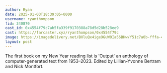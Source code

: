 ```yaml
---
author: Ryan
date: 2025-01-03T18:39:05+0000
username: ryanthompson
fid: 340870
cast_id: 0x4554f79c7ab5fa339f9170388a78d5d28b528ee9
cast: https://farcaster.xyz/ryanthompson/0x4554f79c
image: https://imagedelivery.net/BXluQx4ige9GuW0Ia56BHw/f51c7a0b-fffa-43d1-301a-0de2c7248a00/original
layout: post
---
```


The first book on my New Year reading list is 'Output' an anthology of computer-generated text from 1953–2023. Edited by Lillian-Yvonne Bertram and Nick Montfort.

<img src='https://imagedelivery.net/BXluQx4ige9GuW0Ia56BHw/f51c7a0b-fffa-43d1-301a-0de2c7248a00/original' alt='' referrerpolicy='no-referrer'/>
<img src='https://imagedelivery.net/BXluQx4ige9GuW0Ia56BHw/8dfa3f7f-e13c-4cc8-949c-6d80fea20700/original' alt='' referrerpolicy='no-referrer'/>

